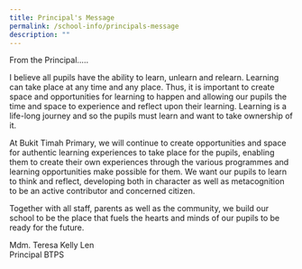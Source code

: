```yaml
---
title: Principal's Message
permalink: /school-info/principals-message
description: ""
---
```

From the Principal…..

I believe all pupils have the ability to learn, unlearn and relearn. Learning can take place at any time and any place. Thus, it is important to create space and opportunities for learning to happen and allowing our pupils the time and space to experience and reflect upon their learning. Learning is a life-long journey and so the pupils must learn and want to take ownership of it.

At Bukit Timah Primary, we will continue to create opportunities and space for authentic learning experiences to take place for the pupils, enabling them to create their own experiences through the various programmes and learning opportunities make possible for them. We want our pupils to learn to think and reflect, developing both in character as well as metacognition to be an active contributor and concerned citizen.

Together with all staff, parents as well as the community, we build our school to be the place that fuels the hearts and minds of our pupils to be ready for the future.

Mdm. Teresa Kelly Len
<br>Principal BTPS